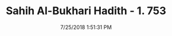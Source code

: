 ---
title        : "Sahih Al-Bukhari Hadith - 1. 753"
date         : 7/25/2018 1:51:31 PM
draft        : false
type         : "hadith"
layout       : "hadith"
BookCode     : "SHB"
VolumeNumber : "1"
HadithNumber : "753"
categories  :  ["Prayer Characteristics-To end the Takbir on prostrating"]
tags  :  ["Mutarrif bin Abdullah"]
---
